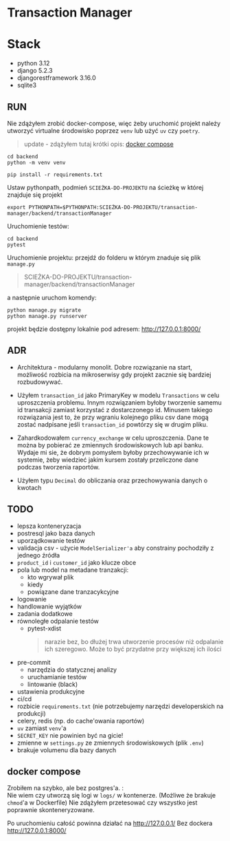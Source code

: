 # Transaction Manager

# Stack

- python 3.12
- django 5.2.3
- djangorestframework 3.16.0
- sqlite3

## RUN

Nie zdążyłem zrobić docker-compose, więc żeby uruchomić projekt należy utworzyć virtualne środowisko poprzez `venv` lub użyć `uv` czy `poetry`.

> update - zdążyłem tutaj krótki opis: [docker compose](##docker-compose)

```shell
cd backend
python -m venv venv

pip install -r requirements.txt
```

Ustaw pythonpath, podmień `SCIEŻKA-DO-PROJEKTU` na ścieżkę w której znajduje się projekt

```
export PYTHONPATH=$PYTHONPATH:SCIEŻKA-DO-PROJEKTU/transaction-manager/backend/transactionManager
```

Uruchomienie testów:

```shell
cd backend
pytest
```

Uruchomienie projektu:
przejdź do folderu w którym znaduje się plik `manage.py`

> SCIEŻKA-DO-PROJEKTU/transaction-manager/backend/transactionManager

a następnie uruchom komendy:

```
python manage.py migrate
python manage.py runserver
```

projekt będzie dostępny lokalnie pod adresem: http://127.0.0.1:8000/

## ADR

- Architektura - modularny monolit. Dobre rozwiązanie na start, możliwość rozbicia na mikroserwisy gdy projekt zacznie się bardziej rozbudowywać.

- Użyłem `transaction_id` jako PrimaryKey w modelu `Transactions` w celu uproszczenia problemu. Innym rozwiązaniem byłoby tworzenie samemu id transakcji zamiast korzystać z dostarczonego id.
  Minusem takiego rozwiązania jest to, że przy wgraniu kolejnego pliku csv dane mogą zostać nadpisane jeśli `transaction_id` powtórzy się w drugim pliku.

- Zahardkodowałem `currency_exchange` w celu uproszczenia. Dane te można by pobierać ze zmiennych środowiskowych lub api banku. Wydaje mi sie, że dobrym pomysłem byłoby przechowywanie ich w systemie, żeby wiedzieć jakim kursem zostały przeliczone dane podczas tworzenia raportów.

- Użyłem typu `Decimal` do obliczania oraz przechowywania danych o kwotach

## TODO

- lepsza konteneryzacja
- postresql jako baza danych
- uporządkowanie testów
- validacja csv - użycie `ModelSerializer'a` aby constrainy pochodziły z jednego źródła
- `product_id` i `customer_id` jako klucze obce
- pola lub model na metadane tranzakcji:
  - kto wgrywał plik
  - kiedy
  - powiązane dane tranzacykcyjne
- logowanie
- handlowanie wyjątków
- zadania dodatkowe
- równoległe odpalanie testów
  - pytest-xdist
    > narazie bez, bo dłużej trwa utworzenie procesów niż odpalanie ich szeregowo.
    > Może to być przydatne przy większej ich ilości
- pre-commit
  - narzędzia do statycznej analizy
  - uruchamianie testów
  - lintowanie (black)
- ustawienia produkcyjne
- ci/cd
- rozbicie `requirements.txt` (nie potrzebujemy narzędzi developerskich na produkcji)
- celery, redis (np. do cache'owania raportów)
- `uv` zamiast `venv`'a
- `SECRET_KEY` nie powinien być na gicie!
- zmienne w `settings.py` ze zmiennych środowiskowych (plik `.env`)
- brakuje volumenu dla bazy danych

## docker compose

Zrobiłem na szybko, ale bez postgres'a. :\
Nie wiem czy utworzą się logi w `logs/` w kontenerze. (Możliwe że brakuje `chmod`'a w Dockerfile)
Nie zdążyłem przetesować czy wszystko jest poprawnie skonteneryzowane.

Po uruchomieniu całość powinna działać na http://127.0.0.1/
Bez dockera http://127.0.0.1:8000/
